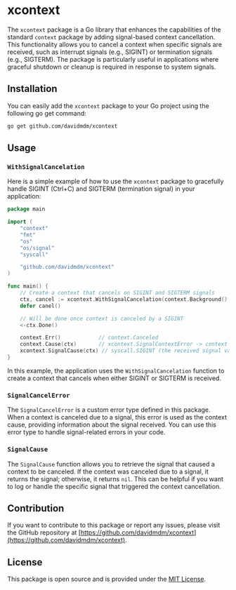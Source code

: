 # xcontext

The `xcontext` package is a Go library that enhances the capabilities of the standard `context` package by adding signal-based context cancellation. This functionality allows you to cancel a context when specific signals are received, such as interrupt signals (e.g., SIGINT) or termination signals (e.g., SIGTERM). The package is particularly useful in applications where graceful shutdown or cleanup is required in response to system signals.

## Installation

You can easily add the `xcontext` package to your Go project using the following go get command:

```bash
go get github.com/davidmdm/xcontext
```

## Usage

### `WithSignalCancelation`

Here is a simple example of how to use the `xcontext` package to gracefully handle SIGINT (Ctrl+C) and SIGTERM (termination signal) in your application:

```go
package main

import (
    "context"
    "fmt"
    "os"
    "os/signal"
    "syscall"

    "github.com/davidmdm/xcontext"
)

func main() {
    // Create a context that cancels on SIGINT and SIGTERM signals
    ctx, cancel := xcontext.WithSignalCancelation(context.Background(), sycall.SIGINT, syscall.SIGTERM)
    defer canel()

    // Will be done once context is canceled by a SIGINT
    <-ctx.Done()

    context.Err()            // context.Canceled
    context.Cause(ctx)       // xcontext.SignalContextError -> context canceled: signal received: interrupt
    xcontext.SignalCause(ctx) // syscall.SIGINT (the received signal value)
}
```

In this example, the application uses the `WithSignalCancelation` function to create a context that cancels when either SIGINT or SIGTERM is received.

### `SignalCancelError`

The `SignalCancelError` is a custom error type defined in this package. When a context is canceled due to a signal, this error is used as the context cause, providing information about the signal received. You can use this error type to handle signal-related errors in your code.

### `SignalCause`

The `SignalCause` function allows you to retrieve the signal that caused a context to be canceled. If the context was canceled due to a signal, it returns the signal; otherwise, it returns `nil`. This can be helpful if you want to log or handle the specific signal that triggered the context cancellation.

## Contribution

If you want to contribute to this package or report any issues, please visit the GitHub repository at [https://github.com/davidmdm/xcontext](https://github.com/davidmdm/xcontext).

## License

This package is open source and is provided under the [MIT License](https://github.com/davidmdm/xcontext/blob/main/LICENSE).
